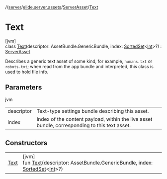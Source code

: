 //[server](../../../../index.md)/[elide.server.assets](../../index.md)/[ServerAsset](../index.md)/[Text](index.md)

# Text

[jvm]\
class [Text](index.md)(descriptor: AssetBundle.GenericBundle, index: [SortedSet](https://docs.oracle.com/javase/8/docs/api/java/util/SortedSet.html)&lt;[Int](https://kotlinlang.org/api/latest/jvm/stdlib/kotlin/-int/index.html)&gt;?) : [ServerAsset](../index.md)

Describes a generic text asset of some kind, for example, `humans.txt` or `robots.txt`; when read from the app bundle and interpreted, this class is used to hold file info.

## Parameters

jvm

| | |
|---|---|
| descriptor | Text-type settings bundle describing this asset. |
| index | Index of the content payload, within the live asset bundle, corresponding to this text asset. |

## Constructors

| | |
|---|---|
| [Text](-text.md) | [jvm]<br>fun [Text](-text.md)(descriptor: AssetBundle.GenericBundle, index: [SortedSet](https://docs.oracle.com/javase/8/docs/api/java/util/SortedSet.html)&lt;[Int](https://kotlinlang.org/api/latest/jvm/stdlib/kotlin/-int/index.html)&gt;?) |
